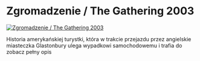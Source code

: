 Zgromadzenie / The Gathering 2003 
=============
[![Zgromadzenie / The Gathering 2003 ](http://vidos.pl/images/player.gif)](http://vidos.pl/zgromadzenie-the-gathering-2003)

 Historia amerykańskiej turystki, która w trakcie przejazdu przez angielskie miasteczka Glastonbury ulega wypadkowi samochodowemu i trafia do zobacz pełny opis
